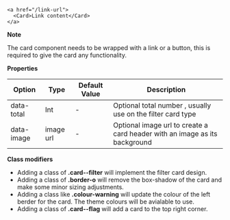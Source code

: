 ```
<a href="/link-url">
  <Card>Link content</Card>
</a>
```

**Note**

The card component needs to be wrapped with a link or a button, this is required to give the card any functionality.

**Properties**

| Option | Type | Default Value | Description |
| ------ | ---- | ------------- | ----------- |
| data-total | Int | - | Optional total number , usually use on the filter card type |
| data-image | image url | - | Optional image url to create a card header with an image as its background |

**Class modifiers**

- Adding a class of **.card--filter** will implement the filter card design. 
- Adding a class of **.border-o** will remove the box-shadow of the card and make some minor sizing adjustments. 
- Adding a class like **.colour-warning** will update the colour of the left berder for the card. The theme colours will be avialable to use.
- Adding a class of **.card--flag** will add a card to the top right corner. 
